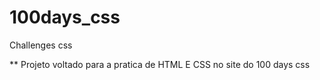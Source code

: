# 100days_css
Challenges css

** Projeto voltado para a pratica de HTML E CSS no site do 100 days css
